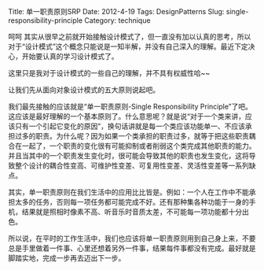 Title: 单一职责原则SRP
Date: 2012-4-19
Tags: DesignPatterns
Slug: single-responsibility-principle
Category: technique


呵呵 其实从很早之前就开始接触设计模式了，但一直没有加以认真的思考，所以对于“设计模式”这个概念只能说是一知半解，并没有自己深入的理解。最近下定决心，开始要认真的学习设计模式了。

这里只是我对于设计模式的一些自己的理解，并不具有权威性哈~~

让我们先从面向对象设计模式的五大原则说起吧。

我们最先接触的应该就是“单一职责原则-Single Responsibility Principle”了吧。这应该是最好理解的一个基本原则了。什么意思呢？就是说“对于一个类来讲，应该只有一个引起它变化的原因”，换句话讲就是每一个类应该功能单一、不应该承担过多的职责。为什么呢？因为如果一个类承担的职责过多，就等于把这些职责耦合在一起了，一个职责的变化很有可能抑制或者削弱这个类完成其他职责的能力。并且当其中的一个职责发生变化时，很可能会导致其他的职责也发生变化，这将导致整个设计的耦合性变高、可维护性变差、可复用性变差、灵活性变差等一系列缺点。

其实，单一职责原则在我们生活中的应用比比皆是。例如：一个人在工作中不能承担太多的任务，否则每一项任务都可能完成不好。还有那种集各种功能于一身的手机，结果就是照相时像素不高、听音乐时音质太差，不可能每一项功能都十分出色。

所以说，在平时的工作生活中，我们也应该将单一职责原则用到自己身上来，不要总是手里做着一件事、心里还想着另外一件事，结果每件事都没有完成。最好就是脚踏实地，完成一步再去迈出下一步。
